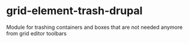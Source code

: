 grid-element-trash-drupal
=========================

Module for trashing containers and boxes that are not needed anymore from grid editor toolbars
